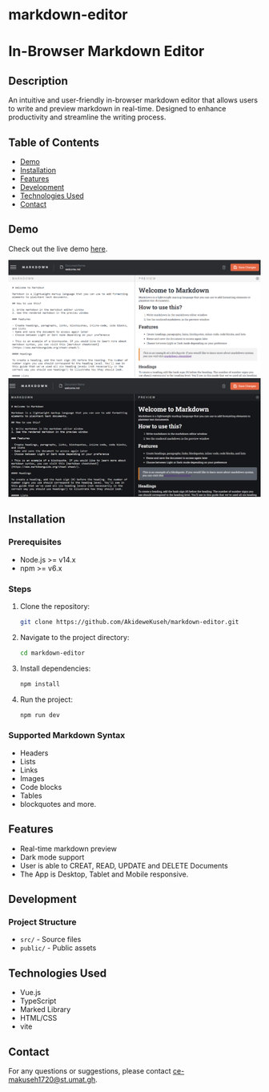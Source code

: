 # markdown-editor

# In-Browser Markdown Editor

## Description
An intuitive and user-friendly in-browser markdown editor that allows users to write and preview markdown in real-time. Designed to enhance productivity and streamline the writing process.

## Table of Contents
- [Demo](#demo)
- [Installation](#installation)
- [Features](#features)
- [Development](#development)
- [Technologies Used](#technologies-used)
- [Contact](#contact)

## Demo
Check out the live demo [here](https://example.com/demo).

![Demo Screenshot Light Theme](./src/assets/Screenshot-Light.png)
![Demo Screenshot Dark Theme](./src/assets/Screenshot-Dark.png)

## Installation

### Prerequisites
- Node.js >= v14.x
- npm >= v6.x

### Steps
1. Clone the repository:
    ```bash
    git clone https://github.com/AkideweKuseh/markdown-editor.git
    ```
2. Navigate to the project directory:
    ```bash
    cd markdown-editor
    ```
3. Install dependencies:
    ```bash
    npm install
    ```
4. Run the project:
    ```bash
    npm run dev
    ```

### Supported Markdown Syntax
- Headers
- Lists
- Links
- Images
- Code blocks
- Tables
- blockquotes and more.

## Features
- Real-time markdown preview
- Dark mode support
- User is able to CREAT, READ, UPDATE and DELETE Documents
- The App is Desktop, Tablet and Mobile responsive.

## Development
### Project Structure
- `src/` - Source files
- `public/` - Public assets

## Technologies Used
- Vue.js
- TypeScript
- Marked Library
- HTML/CSS
- vite

## Contact
For any questions or suggestions, please contact [ce-makuseh1720@st.umat.gh](mailto:ce-makuseh1720@st.umat.gh).

